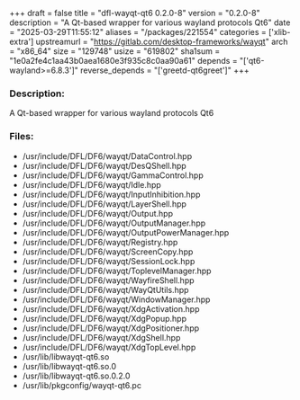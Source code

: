 +++
draft = false
title = "dfl-wayqt-qt6 0.2.0-8"
version = "0.2.0-8"
description = "A Qt-based wrapper for various wayland protocols Qt6"
date = "2025-03-29T11:55:12"
aliases = "/packages/221554"
categories = ['xlib-extra']
upstreamurl = "https://gitlab.com/desktop-frameworks/wayqt"
arch = "x86_64"
size = "129748"
usize = "619802"
sha1sum = "1e0a2fe4c1aa43b0aea1680e3f935c8c0aa90a61"
depends = "['qt6-wayland>=6.8.3']"
reverse_depends = "['greetd-qt6greet']"
+++
### Description: 
A Qt-based wrapper for various wayland protocols Qt6

### Files: 
* /usr/include/DFL/DF6/wayqt/DataControl.hpp
* /usr/include/DFL/DF6/wayqt/DesQShell.hpp
* /usr/include/DFL/DF6/wayqt/GammaControl.hpp
* /usr/include/DFL/DF6/wayqt/Idle.hpp
* /usr/include/DFL/DF6/wayqt/InputInhibition.hpp
* /usr/include/DFL/DF6/wayqt/LayerShell.hpp
* /usr/include/DFL/DF6/wayqt/Output.hpp
* /usr/include/DFL/DF6/wayqt/OutputManager.hpp
* /usr/include/DFL/DF6/wayqt/OutputPowerManager.hpp
* /usr/include/DFL/DF6/wayqt/Registry.hpp
* /usr/include/DFL/DF6/wayqt/ScreenCopy.hpp
* /usr/include/DFL/DF6/wayqt/SessionLock.hpp
* /usr/include/DFL/DF6/wayqt/ToplevelManager.hpp
* /usr/include/DFL/DF6/wayqt/WayfireShell.hpp
* /usr/include/DFL/DF6/wayqt/WayQtUtils.hpp
* /usr/include/DFL/DF6/wayqt/WindowManager.hpp
* /usr/include/DFL/DF6/wayqt/XdgActivation.hpp
* /usr/include/DFL/DF6/wayqt/XdgPopup.hpp
* /usr/include/DFL/DF6/wayqt/XdgPositioner.hpp
* /usr/include/DFL/DF6/wayqt/XdgShell.hpp
* /usr/include/DFL/DF6/wayqt/XdgTopLevel.hpp
* /usr/lib/libwayqt-qt6.so
* /usr/lib/libwayqt-qt6.so.0
* /usr/lib/libwayqt-qt6.so.0.2.0
* /usr/lib/pkgconfig/wayqt-qt6.pc
